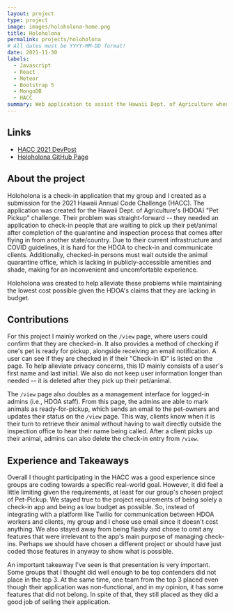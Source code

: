```yaml
---
layout: project
type: project
image: images/holoholona-home.png
title: Holoholona
permalink: projects/holoholona
# All dates must be YYYY-MM-DD format!
date: 2021-11-30
labels:
  - Javascript
  - React
  - Meteor
  - Bootstrap 5
  - MongoDB
  - HACC
summary: Web application to assist the Hawaii Dept. of Agriculture when checking-in pet owners. Created for HACC 2021
---
```

## Links
* [HACC 2021 DevPost](https://devpost.com/software/astruhoids)
* [Holoholona GitHub Page](https://github.com/HACC2021/astruhoids)

## About the project
Holoholona is a check-in application that my group and I created as a submission for the 2021 Hawaii Annual Code Challenge (HACC).
The application was created for the Hawaii Dept. of Agriculture's (HDOA) "Pet Pickup" challenge. Their problem was 
straight-forward -- they needed an application to check-in people that are waiting to pick up their pet/animal
after completion of the quarantine and inspection process that comes after flying in from another state/country.
Due to their current infrastructure and COVID guidelines, it is hard for the HDOA to check-in and communicate clients.
Additionally, checked-in persons must wait outside the animal quarantine office, which is lacking in publicly-accessible
amenities and shade, making for an inconvenient and uncomfortable experience.

Holoholona was created to help alleviate these problems while maintaining the lowest cost possible given the HDOA's
claims that they are lacking in budget.

## Contributions
For this project I mainly worked on the `/view` page, where users could confirm that they are checked-in. It also provides 
a method of checking if one's pet is ready for pickup, alongside receiving an email notification. A user can see if they
are checked in if their "Check-in ID" is listed on the page. To help alleviate privacy concerns, this ID mainly consists of 
a user's first name and last initial. We also do not keep user information longer than needed -- it is deleted after
they pick up their pet/animal.

The `/view` page also doubles as a management interface for logged-in admins (i.e., HDOA staff). From this page, the admins
are able to mark animals as ready-for-pickup, which sends an email to the pet-owners and updates their status on the `/view` page.
This way, clients know when it is their turn to retrieve their animal without having to wait directly outside the inspection office
to hear their name being called. After a client picks up their animal, admins can also delete the check-in entry from `/view`.

## Experience and Takeaways
Overall I thought participating in the HACC was a good experience since groups are coding towards a specific real-world goal.
However, it did feel a little limiting given the requirements, at least for our group's chosen project of Pet-Pickup.
We stayed true to the project requirements of being solely a check-in app and being as low budget as possible.
So, instead of integrating with a platform like Twilio for communication between HDOA workers and clients,
my group and I chose use email since it doesn't cost anything. We also stayed away from being flashy and chose to
omit any features that were irrelevant to the app's main purpose of managing check-ins.
Perhaps we should have chosen a different project or should have just coded those features in anyway to show
what is possible.

An important takeaway I've seen is that presentation is very important. Some groups that I thought did well enough
to be top contenders did not place in the top 3. At the same time, one team from the top 3 placed 
even though their application was non-functional, and in my opinion, it has some features that did not belong.
In spite of that, they still placed as they did a good job of selling their application.
